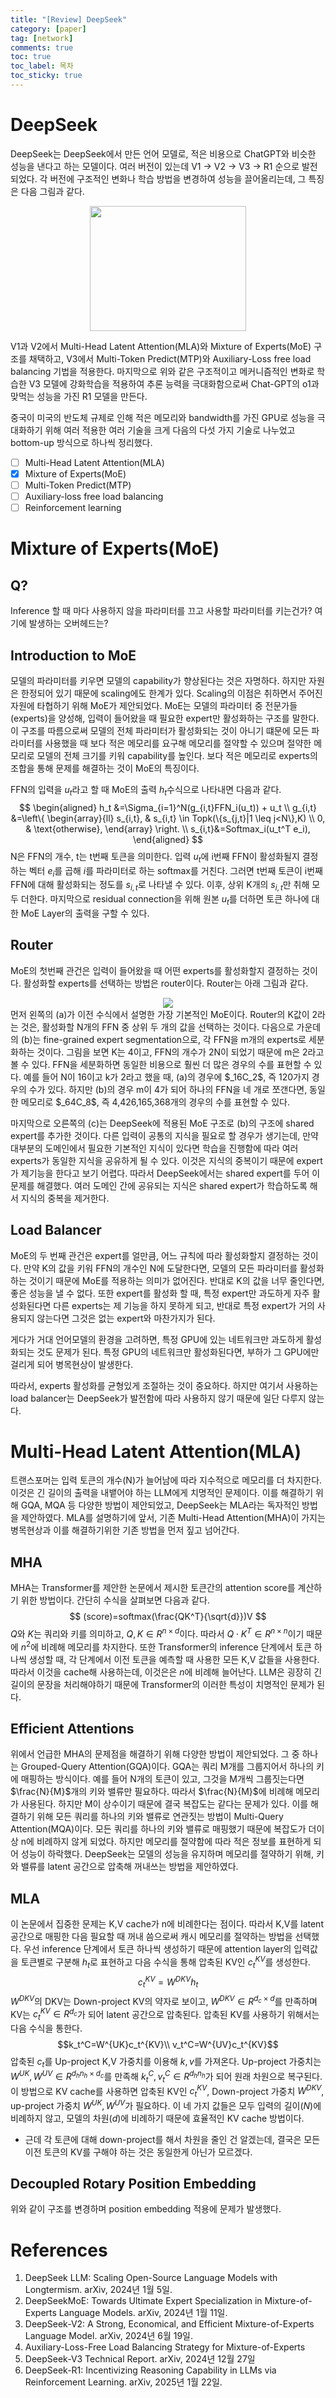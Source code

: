 ```yaml
---
title: "[Review] DeepSeek"
category: [paper]
tag: [network]
comments: true
toc: true
toc_label: 목차
toc_sticky: true
---
```

# DeepSeek
DeepSeek는 DeepSeek에서 만든 언어 모델로, 적은 비용으로 ChatGPT와 비슷한 성능을 낸다고 하는 모델이다.
여러 버전이 있는데 V1 -> V2 -> V3 -> R1 순으로 발전되었다. 각 버전에 구조적인 변화나 학습 방법을 변경하여 성능을 끌어올리는데, 그 특징은 다음 그림과 같다.   
<div align="center">
  <img src="https://github.com/user-attachments/assets/76e01434-6554-4224-9385-c0d4301dc293" width="250" height="200">
</div>

V1과 V2에서 Multi-Head Latent Attention(MLA)와 Mixture of Experts(MoE) 구조를 채택하고, V3에서 Multi-Token Predict(MTP)와 Auxiliary-Loss free load balancing 기법을 적용한다.
마지막으로 위와 같은 구조적이고 메커니즘적인 변화로 학습한 V3 모델에 강화학습을 적용하여 추론 능력을 극대화함으로써 Chat-GPT의 o1과 맞먹는 성능을 가진 R1 모델을 만든다.

중국이 미국의 반도체 규제로 인해 적은 메모리와 bandwidth를 가진 GPU로 성능을 극대화하기 위해 여러 적용한 여러 기술을 크게 다음의 다섯 가지 기술로 나누었고 bottom-up 방식으로 하나씩 정리했다.

- [ ] Multi-Head Latent Attention(MLA)
- [X] Mixture of Experts(MoE)
- [ ] Multi-Token Predict(MTP)
- [ ] Auxiliary-loss free load balancing
- [ ] Reinforcement learning

# Mixture of Experts(MoE)
## Q?
Inference 할 때 마다 사용하지 않을 파라미터를 끄고 사용할 파라미터를 키는건가? 여기에 발생하는 오버헤드는?

## Introduction to MoE
모델의 파라미터를 키우면 모델의 capability가 향상된다는 것은 자명하다. 하지만 자원은 한정되어 있기 때문에 scaling에도 한계가 있다.
Scaling의 이점은 취하면서 주어진 자원에 타협하기 위해 MoE가 제안되었다.
MoE는 모델의 파라미터 중 전문가들(experts)을 양성해, 입력이 들어왔을 때 필요한 expert만 활성화하는 구조를 말한다.
이 구조를 따름으로써 모델의 전체 파라미터가 활성화되는 것이 아니기 떄문에 모든 파라미터를 사용했을 때 보다 적은 메모리를 요구해 메모리를 절약할 수 있으며 절약한 메모리로 모델의 전체 크기를 키워 capability를 높인다.
보다 적은 메모리로 experts의 조합을 통해 문제를 해결하는 것이 MoE의 특징이다.

FFN의 입력을 $u_t$라고 할 때 MoE의 출력 $h_t$수식으로 나타내면 다음과 같다.
$$
\begin{aligned}
h_t &=\Sigma_{i=1}^N(g_{i,t}FFN_i(u_t)) + u_t   \\
g_{i,t} &=\left\{
    \begin{array}{ll}
        s_{i,t}, & s_{i,t} \in Topk(\{s_{j,t}|1 \leq j<N\},K) \\
        0, & \text{otherwise},
    \end{array}
\right.
\\ s_{i,t}&=Softmax_i(u_t^T e_i),
\end{aligned}
$$
N은 FFN의 개수, t는 t번째 토큰을 의미한다. 입력 $u_t$에 i번째 FFN이 활성화될지 결정하는 벡터 $e_i$를 곱해 $i$를 파라미터로 하는 softmax를 거친다.
그러면 t번째 토큰이 i번째 FFN에 대해 활성화되는 정도를 $s_{i,t}$로 나타낼 수 있다.
이후, 상위 K개의 $s_{i,t}$만 취해 모두 더한다. 마지막으로 residual connection을 위해 원본 $u_t$를 더하면 토큰 하나에 대한 MoE Layer의 출력을 구할 수 있다.

## Router
MoE의 첫번째 관건은 입력이 들어왔을 때 어떤 experts를 활성화할지 결정하는 것이다.
활성화할 experts를 선택하는 방법은 router이다. Router는 아래 그림과 같다.   
<div align="center">
  <img src="https://github.com/user-attachments/assets/0fb4def6-d12e-42b8-8905-7fcee803c53b">
</div>
먼저 왼쪽의 (a)가 이전 수식에서 설명한 가장 기본적인 MoE이다. Router의 K값이 2라는 것은, 활성화할 N개의 FFN 중 상위 두 개의 값을 선택하는 것이다.
다음으로 가운데의 (b)는 fine-grained expert segmentation으로, 각 FFN을 m개의 experts로 세분화하는 것이다. 그림을 보면 K는 4이고, FFN의 개수가 2N이 되었기 때문에 m은 2라고 볼 수 있다.
FFN을 세분화하면 동일한 비용으로 훨씬 더 많은 경우의 수를 표현할 수 있다. 예를 들어 N이 16이고 k가 2라고 했을 때, (a)의 경우에 $_16C_2$, 즉 120가지 경우의 수가 있다.
하지만 (b)의 경우 m이 4가 되어 하나의 FFN을 네 개로 쪼갠다면, 동일한 메모리로 $_64C_8$, 즉 4,426,165,368개의 경우의 수를 표현할 수 있다.

마지막으로 오른쪽의 (c)는 DeepSeek에 적용된 MoE 구조로 (b)의 구조에 shared expert를 추가한 것이다.
다른 입력이 공통의 지식을 필요로 할 경우가 생기는데, 만약 대부분의 도메인에서 필요한 기본적인 지식이 있다면 학습을 진행함에 따라 여러 experts가 동일한 지식을 공유하게 될 수 있다.
이것은 지식의 중복이기 때문에 expert가 제기능을 한다고 보기 어렵다. 따라서 DeepSeek에서는 shared expert를 두어 이 문제를 해결했다.
여러 도메인 간에 공유되는 지식은 shared expert가 학습하도록 해서 지식의 중복을 제거한다.

## Load Balancer
MoE의 두 번째 관건은 expert를 얼만큼, 어느 규칙에 따라 활성화할지 결정하는 것이다.
만약 K의 값을 키워 FFN의 개수인 N에 도달한다면, 모델의 모든 파라미터를 활성화하는 것이기 때문에 MoE를 적용하는 의미가 없어진다.
반대로 K의 값을 너무 줄인다면, 좋은 성능을 낼 수 없다.
또한 expert를 활성화 할 때, 특정 expert만 과도하게 자주 활성화된다면 다른 experts는 제 기능을 하지 못하게 되고, 반대로 특정 expert가 거의 사용되지 않는다면 그것은 없는 expert와 마찬가지가 된다.

게다가 거대 언어모델의 환경을 고려하면, 특정 GPU에 있는 네트워크만 과도하게 활성화되는 것도 문제가 된다.
특정 GPU의 네트워크만 활성화된다면, 부하가 그 GPU에만 걸리게 되어 병목현상이 발생한다.

따라서, experts 활성화를 균형있게 조절하는 것이 중요하다. 하지만 여기서 사용하는 load balancer는 DeepSeek가 발전함에 따라 사용하지 않기 때문에 일단 다루지 않는다.

# Multi-Head Latent Attention(MLA)
트랜스포머는 입력 토큰의 개수(N)가 늘어남에 따라 지수적으로 메모리를 더 차지한다. 이것은 긴 길이의 출력을 내뱉어야 하는 LLM에게 치명적인 문제이다.
이를 해결하기 위해 GQA, MQA 등 다양한 방법이 제안되었고, DeepSeek는 MLA라는 독자적인 방법을 제안하였다.
MLA를 설명하기에 앞서, 기존 Multi-Head Attention(MHA)이 가지는 병목현상과 이를 해결하기위한 기존 방법을 먼저 짚고 넘어간다.

## MHA
MHA는 Transformer를 제안한 논문에서 제시한 토큰간의 attention score를 계산하기 위한 방법이다.
간단히 수식을 살펴보면 다음과 같다.
$$
(score)=softmax(\frac{QK^T}{\sqrt{d}})V
$$
$Q$와 $K$는 쿼리와 키를 의미하고, $Q,K \in R^{n\times d}$이다. 따라서 $Q\cdot K^T\in R^{n\times n}$이기 때문에 $n^2$에 비례해 메모리를 차지한다.
또한 Transformer의 inference 단계에서 토큰 하나씩 생성할 때, 각 단계에서 이전 토큰을 예측할 때 사용한 모든 K,V 값들을 사용한다. 따라서 이것을 cache해 사용하는데, 이것은은 $n$에 비례해 늘어난다.
LLM은 굉장히 긴 길이의 문장을 처리해야하기 때문에 Transformer의 이러한 특성이 치명적인 문제가 된다.

## Efficient Attentions
위에서 언급한 MHA의 문제점을 해결하기 위해 다양한 방법이 제안되었다. 그 중 하나는 Grouped-Query Attention(GQA)이다. GQA는 쿼리 M개를 그룹지어서 하나의 키에 매핑하는 방식이다.
예를 들어 N개의 토큰이 있고, 그것을 M개씩 그룹짓는다면 $\frac{N}{M}$개의 키와 밸류만 필요하다. 따라서 $\frac{N}{M}$에 비례해 메모리가 사용된다. 하지만 M이 상수이기 때문에 결국 복잡도는 같다는 문제가 있다.
이를 해결하기 위해 모든 쿼리를 하나의 키와 밸류로 연관짓는 방법이 Multi-Query Attention(MQA)이다. 모든 쿼리를 하나의 키와 밸류로 매핑했기 때문에 복잡도가 더이상 n에 비례하지 않게 되었다.
하지만 메모리를 절약함에 따라 적은 정보를 표현하게 되어 성능이 하락했다.
DeepSeek는 모델의 성능을 유지하며 메모리를 절약하기 위해, 키와 밸류를 latent 공간으로 압축해 꺼내쓰는 방법을 제안하였다.

## MLA
이 논문에서 집중한 문제는 K,V cache가 n에 비례한다는 점이다. 따라서 K,V를 latent 공간으로 매핑한 다음 필요할 때 꺼내 씀으로써 캐시 메모리를 절약하는 방법을 선택했다.
우선 inference 단계에서 토큰 하나씩 생성하기 때문에 attention layer의 입력값을 토큰별로 구분해 $h_t$로 표현하고 다음 수식을 통해 압축된 KV인 $c_t^{KV}$를 생성한다.
$$
c_t^{KV} = W^{DKV}h_t$$
$W^{DKV}$의 DKV는 Down-project KV의 약자로 보이고, $W^{DKV}\in R^{d_c\times d}$를 만족하며 KV는 $c_t^{KV}\in R^{d_c}$가 되어 latent 공간으로 압축된다.
압축된 KV를 사용하기 위해서는 다음 수식을 통한다.
$$k_t^C=W^{UK}c_t^{KV}\\
v_t^C=W^{UV}c_t^{KV}$$
압축된 $c_t$를 Up-project K,V 가중치를 이용해 $k,v$를 가져온다. Up-project 가중치는 $W^{UK},W^{UV}\in R^{d_hn_h\times d_c}$를 만족해 $k_t^C, v_t^C \in R^{d_hn_h}$가 되어 원래 차원으로 복구된다.
이 방법으로 KV cache를 사용하면 압축된 KV인 $c_t^{KV}$, Down-project 가중치 $W^{DKV}$, up-project 가중치 $W^{UK},W^{UV}$가 필요하다.
이 네 가지 값들은 모두 입력의 길이($N$)에 비례하지 않고, 모델의 차원($d$)에 비례하기 때문에 효율적인 KV cache 방법이다.

* 근데 각 토큰에 대해 down-project를 해서 차원을 줄인 건 알겠는데, 결국은 모든 이전 토큰의 KV를 구해야 하는 것은 동일한게 아닌가 모르겠다.

## Decoupled Rotary Position Embedding

위와 같이 구조를 변경하며 position embedding 적용에 문제가 발생했다.
# References
1. DeepSeek LLM: Scaling Open-Source Language Models with Longtermism. arXiv, 2024년 1월 5일.
2. DeepSeekMoE: Towards Ultimate Expert Specialization in Mixture-of-Experts Language Models. arXiv, 2024년 1월 11일.
3. DeepSeek-V2: A Strong, Economical, and Efficient Mixture-of-Experts Language Model. arXiv, 2024년 6월 19일.
4. Auxiliary-Loss-Free Load Balancing Strategy for Mixture-of-Experts
5. DeepSeek-V3 Technical Report. arXiv, 2024년 12월 27일
6. DeepSeek-R1: Incentivizing Reasoning Capability in LLMs via Reinforcement Learning. arXiv, 2025년 1월 22일. 